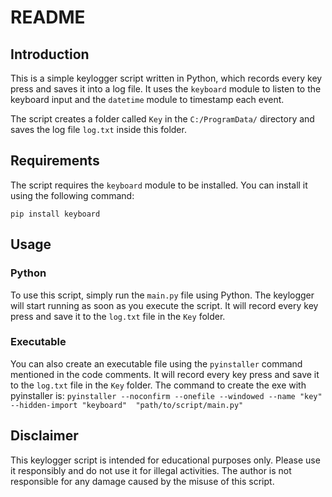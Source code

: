 # README

## Introduction

This is a simple keylogger script written in Python, which records every key press and saves it into a log file. It uses the `keyboard` module to listen to the keyboard input and the `datetime` module to timestamp each event.

The script creates a folder called `Key` in the `C:/ProgramData/` directory and saves the log file `log.txt` inside this folder.

## Requirements

The script requires the `keyboard` module to be installed. You can install it using the following command:

``pip install keyboard``


## Usage

### Python

To use this script, simply run the `main.py` file using Python.
The keylogger will start running as soon as you execute the script. It will record every key press and save it to the `log.txt` file in the `Key` folder.

### Executable

You can also create an executable file using the `pyinstaller` command mentioned in the code comments.
It will record every key press and save it to the `log.txt` file in the `Key` folder.
The command to create the exe with pyinstaller is: 
```pyinstaller --noconfirm --onefile --windowed --name "key" --hidden-import "keyboard"  "path/to/script/main.py"```


## Disclaimer

This keylogger script is intended for educational purposes only. Please use it responsibly and do not use it for illegal activities. The author is not responsible for any damage caused by the misuse of this script.
